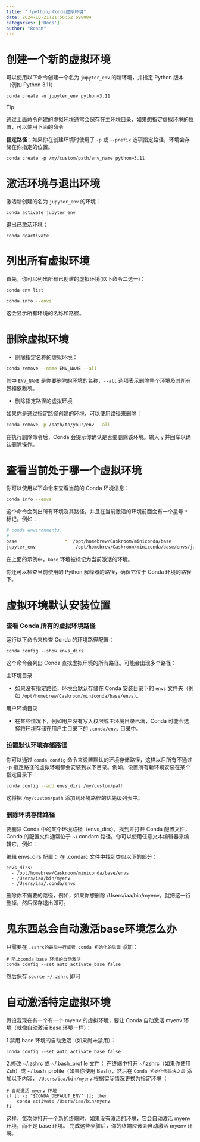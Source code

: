 ```yaml
---
title: "「python」Conda虚拟环境"
date: 2024-10-21T21:56:52.698084
categories: ['Docs']
author: "Ronan"
---
```

# 创建一个新的虚拟环境

可以使用以下命令创建一个名为 `jupyter_env` 的新环境，并指定 Python 版本（例如 Python 3.11）

```shell
conda create -n jupyter_env python=3.11
```

> [!tip]
>
> 通过上面命令创建的虚拟环境通常会保存在主环境目录，如果想指定虚拟环境的位置，可以使用下面的命令

**指定路径**：如果你在创建环境时使用了 `-p` 或 `--prefix` 选项指定路径，环境会存储在你指定的位置。

```shell
conda create -p /my/custom/path/env_name python=3.11
```



# 激活环境与退出环境

激活新创建的名为 `jupyter_env` 的环境：

```shell
conda activate jupyter_env
```

退出已激活环境：

```shell
conda deactivate
```

# 列出所有虚拟环境

首先，你可以列出所有已创建的虚拟环境(以下命令二选一)：

```bash
conda env list
```

```bash
conda info --envs
```

这会显示所有环境的名称和路径。


# 删除虚拟环境

- 删除指定名称的虚拟环境：

```bash
conda remove --name ENV_NAME --all
```

其中 `ENV_NAME` 是你要删除的环境的名称，`--all` 选项表示删除整个环境及其所有包和依赖项。

- 删除指定路径的虚拟环境

如果你是通过指定路径创建的环境，可以使用路径来删除：

```bash
conda remove -p /path/to/your/env --all
```

在执行删除命令后，Conda 会提示你确认是否要删除该环境。输入 `y` 并回车以确认删除操作。


# 查看当前处于哪一个虚拟环境

你可以使用以下命令来查看当前的 Conda 环境信息：

```bash
conda info --envs
```

这个命令会列出所有环境及其路径，并且在当前激活的环境前面会有一个星号 `*` 标记。例如：

```bash
# conda environments:
#
base                  *  /opt/homebrew/Caskroom/miniconda/base
jupyter_env               /opt/homebrew/Caskroom/miniconda/base/envs/jupyter_env
```

在上面的示例中，`base` 环境被标记为当前激活的环境。

你还可以检查当前使用的 Python 解释器的路径，确保它位于 Conda 环境的路径下。


# 虚拟环境默认安装位置

### 查看 Conda 所有的虚拟环境路径

运行以下命令来检查 Conda 的环境路径配置：

```shell
conda config --show envs_dirs
```

这个命令会列出 Conda 查找虚拟环境的所有路径。可能会出现多个路径：

主环境目录：

- 如果没有指定路径，环境会默认存储在 Conda 安装目录下的 `envs` 文件夹（例如 `/opt/homebrew/Caskroom/miniconda/base/envs`）。

用户环境目录：

- 在某些情况下，例如用户没有写入权限或主环境目录已满，Conda 可能会选择将环境存储在用户主目录下的 `.conda/envs` 目录中。

### 设置默认环境存储路径

你可以通过 `conda config` 命令来设置默认的环境存储路径，这样以后所有不通过 -p 指定路径的虚拟环境都会安装到以下目录。例如，设置所有新环境安装在某个指定目录下：

```bash
conda config --add envs_dirs /my/custom/path
```

这将把 `/my/custom/path` 添加到环境路径的优先级列表中。

### 删除环境存储路径

要删除 Conda 中的某个环境路径（envs_dirs），找到并打开 Conda 配置文件， Conda 的配置文件通常位于 ~/.condarc 路径。你可以使用任意文本编辑器来编辑它，例如：

编辑 envs_dirs 配置： 在 .condarc 文件中找到类似以下的部分：

```
envs_dirs:
  - /opt/homebrew/Caskroom/miniconda/base/envs
  - /Users/iaa/bin/myenv
  - /Users/iaa/.conda/envs
```

删除你不需要的路径，例如，如果你想删除 /Users/iaa/bin/myenv，就把这一行删掉，然后保存退出即可。


# 鬼东西总会自动激活base环境怎么办
只需要在 `.zshrc的最后一行或者 conda 初始化的后面` 添加：

```shell
# 阻止conda base 环境的自动激活
conda config --set auto_activate_base false
```

然后保存 `source ~/.zshrc` 即可

# 自动激活特定虚拟环境
假设我现在有一个有一个 myenv 的虚拟环境，要让 Conda 自动激活 myenv 环境（就像自动激活 base 环境一样）：

1.禁用 base 环境的自动激活（如果尚未禁用）：

```
conda config --set auto_activate_base false
```

2.修改 ~/.zshrc 或 ~/.bash_profile 文件： 在终端中打开 ~/.zshrc（如果你使用 Zsh）或 ~/.bash_profile（如果你使用 Bash），然后在 `Conda 初始化代码块之后` 添加以下内容， `/Users/iaa/bin/myenv` 根据实际情况更换为指定环境 ：

```
# 自动激活 myenv 环境
if [[ -z "$CONDA_DEFAULT_ENV" ]]; then
    conda activate /Users/iaa/bin/myenv
fi
```

这样，每次你打开一个新的终端时，如果没有激活的环境，它会自动激活 myenv 环境，而不是 base 环境。
完成这些步骤后，你的终端应该会自动激活 myenv 环境。
